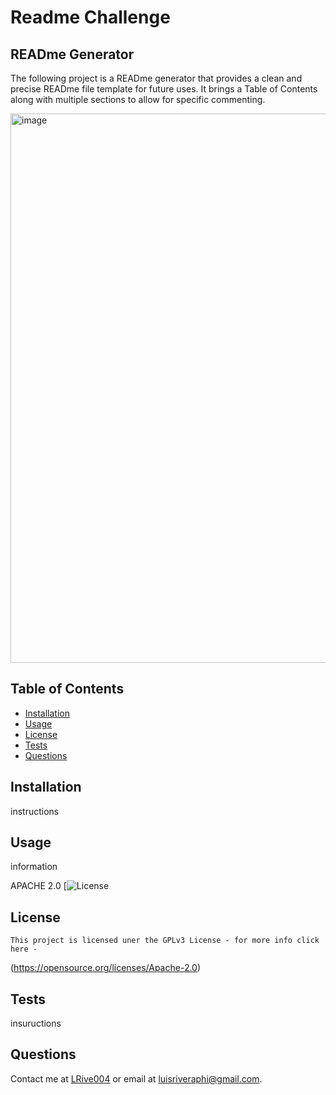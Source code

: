 # Readme Challenge
  ## READme Generator 
The following project is a READme generator that provides a clean and precise READme file template for future uses.
It brings a Table of Contents along with multiple sections to allow for specific commenting.


<img width="879" alt="image" src="https://github.com/Lrive004/README-Generator/assets/112648247/3fdcd31c-c860-40ad-a1f3-f7dd3975d0da">


  ## Table of Contents
  - [Installation](#installation)
  - [Usage](#usage)
  - [License](#license)
  - [Tests](#tests)
  - [Questions](#questions)

  ## Installation
  instructions
  ## Usage
  information
  
  APACHE 2.0
  [![License](https://img.shields.io/badge/License-Apache_2.0-blue.svg)
  ## License
    This project is licensed uner the GPLv3 License - for more info click here -
  (https://opensource.org/licenses/Apache-2.0)
  ## Tests
  insuructions
  ## Questions
  Contact me at [LRive004](https://github.com/LRive004) or email at luisriveraphi@gmail.com.
